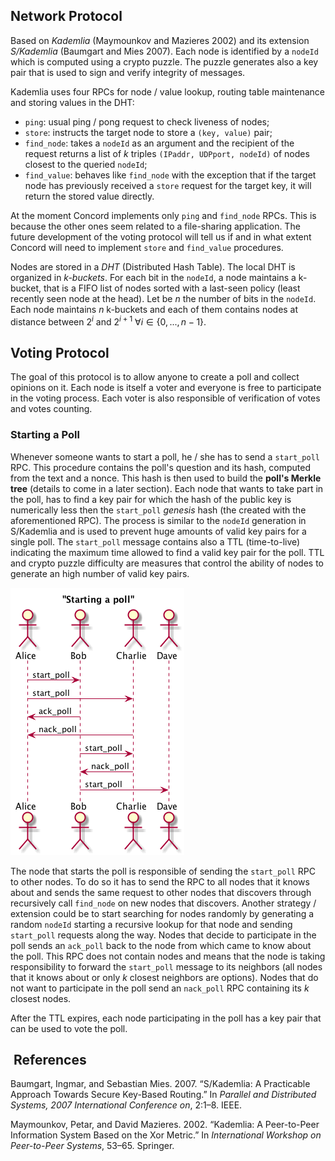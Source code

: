 Network Protocol
----------------

Based on *Kademlia* (Maymounkov and Mazieres 2002) and its extension *S/Kademlia* (Baumgart and Mies 2007). Each node is identified by a `nodeId` which is computed using a crypto puzzle. The puzzle generates also a key pair that is used to sign and verify integrity of messages.

Kademlia uses four RPCs for node / value lookup, routing table maintenance and storing values in the DHT:

-   `ping`: usual ping / pong request to check liveness of nodes;
-   `store`: instructs the target node to store a `(key, value)` pair;
-   `find_node`: takes a `nodeId` as an argument and the recipient of the request returns a list of *k* triples `(IPaddr, UDPport, nodeId)` of nodes closest to the queried `nodeId`;
-   `find_value`: behaves like `find_node` with the exception that if the target node has previously received a `store` request for the target key, it will return the stored value directly.

At the moment Concord implements only `ping` and `find_node` RPCs. This is because the other ones seem related to a file-sharing application. The future development of the voting protocol will tell us if and in what extent Concord will need to implement `store` and `find_value` procedures.

Nodes are stored in a *DHT* (Distributed Hash Table). The local DHT is organized in *k-buckets*. For each bit in the `nodeId`, a node maintains a k-bucket, that is a FIFO list of nodes sorted with a last-seen policy (least recently seen node at the head). Let be *n* the number of bits in the `nodeId`. Each node maintains *n* k-buckets and each of them contains nodes at distance between 2<sup>*i*</sup> and 2<sup>*i* + 1</sup> ∀*i* ∈ {0, ..., *n* − 1}.

Voting Protocol
---------------

The goal of this protocol is to allow anyone to create a poll and collect opinions on it. Each node is itself a voter and everyone is free to participate in the voting process. Each voter is also responsible of verification of votes and votes counting.

### Starting a Poll

Whenever someone wants to start a poll, he / she has to send a `start_poll` RPC. This procedure contains the poll's question and its hash, computed from the text and a nonce. This hash is then used to build the **poll's Merkle tree** (details to come in a later section). Each node that wants to take part in the poll, has to find a key pair for which the hash of the public key is numerically less then the `start_poll` *genesis* hash (the created with the aforementioned RPC). The process is similar to the `nodeId` generation in S/Kademlia and is used to prevent huge amounts of valid key pairs for a single poll. The `start_poll` message contains also a TTL (time-to-live) indicating the maximum time allowed to find a valid key pair for the poll. TTL and crypto puzzle difficulty are measures that control the ability of nodes to generate an high number of valid key pairs.

![](plantuml-images/39b131e2d5b230832898068db3332fd2442e8965.png)

The node that starts the poll is responsible of sending the `start_poll` RPC to other nodes. To do so it has to send the RPC to all nodes that it knows about and sends the same request to other nodes that discovers through recursively call `find_node` on new nodes that discovers. Another strategy / extension could be to start searching for nodes randomly by generating a random `nodeId` starting a recursive lookup for that node and sending `start_poll` requests along the way. Nodes that decide to participate in the poll sends an `ack_poll` back to the node from which came to know about the poll. This RPC does not contain nodes and means that the node is taking responsibility to forward the `start_poll` message to its neighbors (all nodes that it knows about or only *k* closest neighbors are options). Nodes that do not want to participate in the poll send an `nack_poll` RPC containing its *k* closest nodes.

After the TTL expires, each node participating in the poll has a key pair that can be used to vote the poll.

 References
-----------

Baumgart, Ingmar, and Sebastian Mies. 2007. “S/Kademlia: A Practicable Approach Towards Secure Key-Based Routing.” In *Parallel and Distributed Systems, 2007 International Conference on*, 2:1–8. IEEE.

Maymounkov, Petar, and David Mazieres. 2002. “Kademlia: A Peer-to-Peer Information System Based on the Xor Metric.” In *International Workshop on Peer-to-Peer Systems*, 53–65. Springer.
